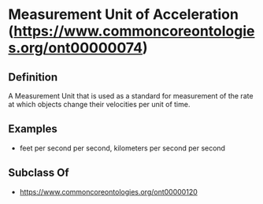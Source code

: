 # Measurement Unit of Acceleration (https://www.commoncoreontologies.org/ont00000074)

## Definition
A Measurement Unit that is used as a standard for measurement of the rate at which objects change their velocities per unit of time.

## Examples
- feet per second per second, kilometers per second per second

## Subclass Of
- https://www.commoncoreontologies.org/ont00000120

